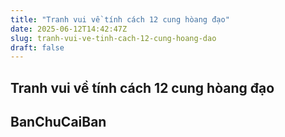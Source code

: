 ```yaml
---
title: "Tranh vui về tính cách 12 cung hòang đạo"
date: 2025-06-12T14:42:47Z
slug: tranh-vui-ve-tinh-cach-12-cung-hoang-dao
draft: false
---
```


## Tranh vui về tính cách 12 cung hòang đạo

## BanChuCaiBan

